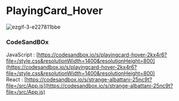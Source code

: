 # PlayingCard_Hover

![ezgif-3-e227811bbe](https://github.com/MontaKr/CSS_Practice/assets/115155803/ff645669-7b23-4a85-b5e4-749787d56325)

### CodeSandBOx

JavaScript : [https://codesandbox.io/s/playingcard-hover-2kx4r6?file=/style.css&resolutionWidth=1400&resolutionHeight=800](https://codesandbox.io/s/playingcard-hover-2kx4r6?file=/style.css&resolutionWidth=1400&resolutionHeight=800) \
React : [https://codesandbox.io/s/strange-albattani-25nc9t?file=/src/App.js](https://codesandbox.io/s/strange-albattani-25nc9t?file=/src/App.js)
